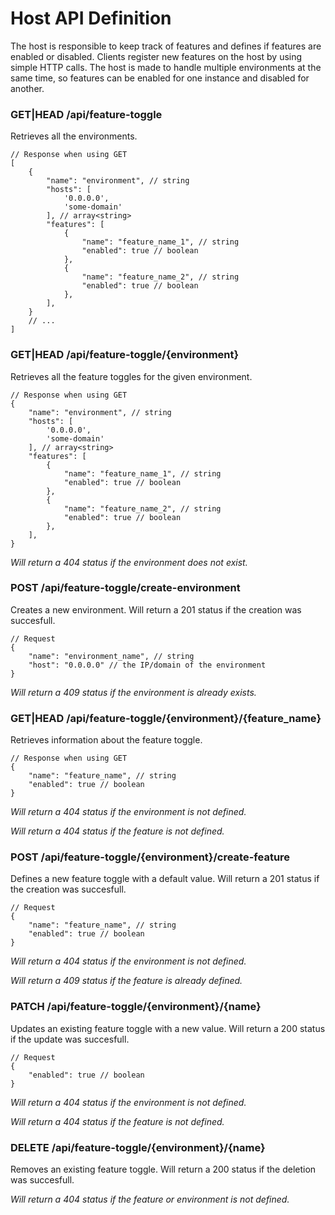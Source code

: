 # Host API Definition

The host is responsible to keep track of features and defines if features are enabled or disabled. Clients register new features on the host by using simple
HTTP calls. The host is made to handle multiple environments at the same time, so features can be enabled for one instance and disabled for another.

### GET|HEAD /api/feature-toggle

Retrieves all the environments.

```json5
// Response when using GET
[
    {
        "name": "environment", // string
        "hosts": [
            '0.0.0.0',
            'some-domain'
        ], // array<string>
        "features": [
            {
                "name": "feature_name_1", // string
                "enabled": true // boolean
            },
            {
                "name": "feature_name_2", // string
                "enabled": true // boolean
            },
        ],
    }
    // ...
]
```

### GET|HEAD /api/feature-toggle/{environment}

Retrieves all the feature toggles for the given environment.

```json5
// Response when using GET
{
    "name": "environment", // string
    "hosts": [
        '0.0.0.0',
        'some-domain'
    ], // array<string>
    "features": [
        {
            "name": "feature_name_1", // string
            "enabled": true // boolean
        },
        {
            "name": "feature_name_2", // string
            "enabled": true // boolean
        },
    ],
}
```

*Will return a 404 status if the environment does not exist.*

### POST /api/feature-toggle/create-environment

Creates a new environment. Will return a 201 status if the creation was succesfull.

```json5
// Request
{
    "name": "environment_name", // string
    "host": "0.0.0.0" // the IP/domain of the environment
}
```

*Will return a 409 status if the environment is already exists.*

### GET|HEAD /api/feature-toggle/{environment}/{feature_name}

Retrieves information about the feature toggle.

```json5
// Response when using GET
{
    "name": "feature_name", // string
    "enabled": true // boolean
}
```

*Will return a 404 status if the environment is not defined.*

*Will return a 404 status if the feature is not defined.*

### POST /api/feature-toggle/{environment}/create-feature

Defines a new feature toggle with a default value. Will return a 201 status if the creation was succesfull.

```json5
// Request
{
    "name": "feature_name", // string
    "enabled": true // boolean
}
```

*Will return a 404 status if the environment is not defined.*

*Will return a 409 status if the feature is already defined.*

### PATCH /api/feature-toggle/{environment}/{name}

Updates an existing feature toggle with a new value. Will return a 200 status if the update was succesfull.

```json5
// Request
{
    "enabled": true // boolean
}
```

*Will return a 404 status if the environment is not defined.*

*Will return a 404 status if the feature is not defined.*

### DELETE /api/feature-toggle/{environment}/{name}

Removes an existing feature toggle. Will return a 200 status if the deletion was succesfull.

*Will return a 404 status if the feature or environment is not defined.*
